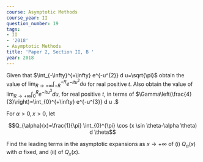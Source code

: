 ```yaml
---
course: Asymptotic Methods
course_year: II
question_number: 19
tags:
- II
- '2018'
- Asymptotic Methods
title: 'Paper 2, Section II, B '
year: 2018
---
```




Given that $\int_{-\infty}^{+\infty} e^{-u^{2}} d u=\sqrt{\pi}$ obtain the value of $\lim _{R \rightarrow+\infty} \int_{-R}^{+R} e^{-i t u^{2}} d u$ for real positive $t$. Also obtain the value of $\lim _{R \rightarrow+\infty} \int_{0}^{R} e^{-i t u^{3}} d u$, for real positive $t$, in terms of $\Gamma\left(\frac{4}{3}\right)=\int_{0}^{+\infty} e^{-u^{3}} d u .$

For $\alpha>0, x>0$, let

$$Q_{\alpha}(x)=\frac{1}{\pi} \int_{0}^{\pi} \cos (x \sin \theta-\alpha \theta) d \theta$$

Find the leading terms in the asymptotic expansions as $x \rightarrow+\infty$ of (i) $Q_{\alpha}(x)$ with $\alpha$ fixed, and (ii) of $Q_{x}(x)$.